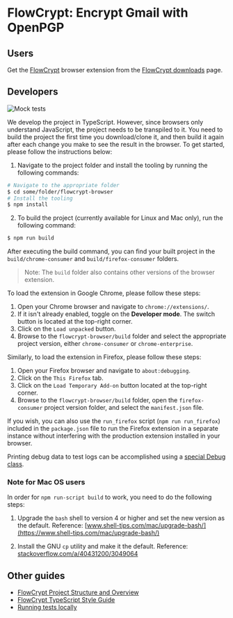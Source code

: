 # FlowCrypt: Encrypt Gmail with OpenPGP

## Users

Get the [FlowCrypt](https://flowcrypt.com/) browser extension from the [FlowCrypt downloads](https://flowcrypt.com/download) page.

## Developers

![Mock tests](https://flowcrypt.semaphoreci.com/badges/flowcrypt-browser.svg?key=d575b4ff-e35d-4217-9152-27cea9e72c19)

We develop the project in TypeScript. However, since browsers only understand JavaScript, the project needs to be transpiled to it. You need to build the project the first time you download/clone it, and then build it again after each change you make to see the result in the browser. To get started, please follow the instructions below:

1. Navigate to the project folder and install the tooling by running the following commands:

```bash
# Navigate to the appropriate folder
$ cd some/folder/flowcrypt-browser
# Install the tooling
$ npm install
```

2. To build the project (currently available for Linux and Mac only), run the following command:


```bash
$ npm run build
```

After executing the build command, you can find your built project in the `build/chrome-consumer` and `build/firefox-consumer` folders.

> Note: The `build` folder also contains other versions of the browser extension.

To load the extension in Google Chrome, please follow these steps:

1. Open your Chrome browser and navigate to `chrome://extensions/`.
2. If it isn't already enabled, toggle on the **Developer mode**. The switch button is located at the top-right corner.
3. Click on the `Load unpacked` button.
4. Browse to the `flowcrypt-browser/build` folder and select the appropriate project version, either `chrome-consumer` or `chrome-enterprise`.

Similarly, to load the extension in Firefox, please follow these steps:

1. Open your Firefox browser and navigate to `about:debugging`.
2. Click on the `This Firefox` tab.
3. Click on the `Load Temporary Add-on` button located at the top-right corner.
4. Browse to the `flowcrypt-browser/build` folder, open the `firefox-consumer` project version folder, and select the `manifest.json` file.

If you wish, you can also use the `run_firefox` script (`npm run run_firefox`) included in the `package.json` file to run the Firefox extension in a separate instance without interfering with the production extension installed in your browser.

Printing debug data to test logs can be accomplished using a [special Debug class](https://github.com/FlowCrypt/flowcrypt-browser/tree/master/extension/js/common/platform/debug.ts#L7).

### Note for Mac OS users

In order for `npm run-script build` to work, you need to do the following steps:

1. Upgrade the `bash` shell to version 4 or higher and set the new version as the default. Reference: [www.shell-tips.com/mac/upgrade-bash/](https://www.shell-tips.com/mac/upgrade-bash/)

2. Install the GNU `cp` utility and make it the default. Reference: [stackoverflow.com/a/40431200/3049064](https://stackoverflow.com/a/40431200/3049064)

## Other guides

- [FlowCrypt Project Structure and Overview](https://github.com/FlowCrypt/flowcrypt-browser/wiki/FlowCrypt-Project-Structure-and-Overview)
- [FlowCrypt TypeScript Style Guide](https://github.com/FlowCrypt/flowcrypt-browser/wiki/FlowCrypt-TypeScript-Style-Guide)
- [Running tests locally](https://github.com/FlowCrypt/flowcrypt-browser/wiki/Running-tests-locally)
